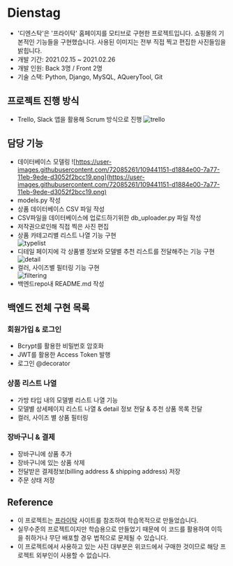 # Dienstag
- '디엔스탁'은 '프라이탁' 홈페이지를 모티브로 구현한 프로젝트입니다. 쇼핑몰의 기본적인 기능들을 구현했습니다. 사용된 이미지는 전부 직접 찍고 편집한 사진들임을 밝힙니다.
- 개발 기간: 2021.02.15 ~ 2021.02.26
- 개발 인원:  Back 3명 / Front 2명
- 기술 스택: Python, Django, MySQL, AQueryTool, Git

## 프로젝트 진행 방식
- Trello, Slack 앱을 활용해 Scrum 방식으로 진행
![trello](https://user-images.githubusercontent.com/72085261/109430747-3c209600-7a46-11eb-9a5a-49780b91f427.gif)

## 담당 기능
- 데이터베이스 모델링
![https://user-images.githubusercontent.com/72085261/109441151-d1884e00-7a77-11eb-9ede-d3052f2bcc19.png](https://user-images.githubusercontent.com/72085261/109441151-d1884e00-7a77-11eb-9ede-d3052f2bcc19.png)
- models.py 작성
- 상품 데이터베이스 CSV 파일 작성
- CSV파일을 데이터베이스에 업로드하기위한 db_uploader.py 파일 작성
- 저작권으로인해 직접 찍은 사진 편집
- 상품 카테고리별 리스트 나열 기능 구현<br>
![typelist](https://user-images.githubusercontent.com/72085261/109441202-f2e93a00-7a77-11eb-8371-e303c2ffd95b.gif)<br>
- 디테일 페이지에 각 상품별 정보와 모델별 추천 리스트를 전달해주는 기능 구현<br>
![detail](https://user-images.githubusercontent.com/72085261/109441299-465b8800-7a78-11eb-988e-5f93193d4647.gif)<br>
- 컬러, 사이즈별 필터링 기능 구현<br>
![filtering](https://user-images.githubusercontent.com/72085261/109441319-54110d80-7a78-11eb-8048-68dd54645919.gif)<br>
- 백엔드repo내 README.md 작성

## 백엔드 전체 구현 목록
### 회원가입 & 로그인
- Bcrypt를 활용한 비밀번호 암호화
- JWT를 활용한 Access Token 발행
- 로그인 @decorator 
### 상품 리스트 나열
- 가방 타입 내의 모델별 리스트 나열 기능
- 모델별 상세페이지 리스트 나열 & detail 정보 전달 & 추천 상품 목록 전달
- 컬러, 사이즈 별 상품 필터링
### 장바구니 & 결제
- 장바구니에 상품 추가
- 장바구니에 있는 상품 삭제
- 전달받은 결제정보(billing address & shipping address) 저장
- 주문 상태 저장

## Reference
- 이 프로젝트는 <a href="http://www.freitag.ch/">프라이탁</a> 사이트를 참조하여 학습목적으로 만들었습니다.
- 실무수준의 프로젝트이지만 학습용으로 만들었기 때문에 이 코드를 활용하여 이득을 취하거나 무단 배포할 경우 법적으로 문제될 수 있습니다.
- 이 프로젝트에서 사용하고 있는 사진 대부분은 위코드에서 구매한 것이므로 해당 프로젝트 외부인이 사용할 수 없습니다.
